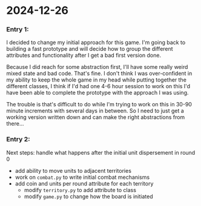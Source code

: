 # 2024-12-26

### Entry 1:

I decided to change my initial approach for this game. I'm going back to building a fast prototype and will decide how to group the different attributes and functionality after I get a bad first version done.

Because I did reach for some abstraction first, I'll have some really weird mixed state and bad code. That's fine. I don't think I was over-confident in my ability to keep the whole game in my head while putting together the different classes, I think if I'd had one 4-6 hour session to work on this I'd have been able to complete the prototype with the approach I was using.

The trouble is that's difficult to do while I'm trying to work on this in 30-90 minute increments with several days in between. So I need to just get a working version written down and can make the right abstractions from there...

### Entry 2:

Next steps: handle what happens after the initial unit dispersement in round 0

- add ability to move units to adjacent territories
- work on `combat.py` to write initial combat mechanisms
- add coin and units per round attribute for each territory
  - modify `territory.py` to add attribute to class
  - modify `game.py` to change how the board is initiated
